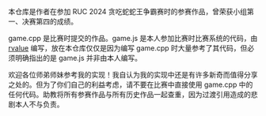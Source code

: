 本仓库是作者在参加 RUC 2024 贪吃蛇蛇王争霸赛时的参赛作品，曾荣获小组第一、决赛第四的成绩。

game.cpp 是比赛时提交的作品。game.js 是本人参加比赛时比赛系统的代码，由 [rvalue](https://github.com/r-value) 编写，放在本仓库仅仅是因为编写 game.cpp 时大量参考了其代码，但必须明确指出的是 game.js 并非由本人编写。

欢迎各位师弟师妹参考我的实现！我自认为我的实现中还是有许多新奇而值得分享之处的。但为了你们自己的利益考虑，请不要在比赛中直接使用 game.cpp 中的任何代码。助教将所有参赛作品与所有历史作品一起查重，因为过渡引用造成的悲剧本人不与负责。
